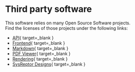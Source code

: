 # Third party software

This software relies on many Open Source Software projects.  
Find the licenses of those projects under the following links:

* [API](https://github.com/Syslifters/sysreptor/blob/main/api/NOTICE){ target=_blank }
* [Frontend](https://github.com/Syslifters/sysreptor/blob/main/frontend/NOTICE){ target=_blank }
* [Markdown](https://github.com/Syslifters/sysreptor/blob/main/packages/markdown/NOTICE){ target=_blank }
* [PDF Viewer](https://github.com/Syslifters/sysreptor/blob/main/packages/pdfviewer/NOTICE){ target=_blank }
* [Rendering](https://github.com/Syslifters/sysreptor/blob/main/rendering/NOTICE){ target=_blank }
* [SysReptor Designs](https://github.com/Syslifters/sysreptor/blob/main/rendering/NOTICE_DESIGNS){ target=_blank }